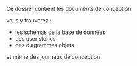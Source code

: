 Ce dossier contient les documents de conception

vous y trouverez :
- les schémas de la base de données
- des user stories
- des diagrammes objets 

et même des journaux de conception 